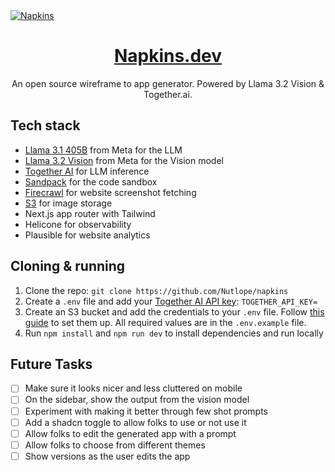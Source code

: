 <a href="https://www.napkins.dev">
  <img alt="Napkins" src="./public/og-image.png">
  <h1 align="center">Napkins.dev</h1>
</a>

<p align="center">
  An open source wireframe to app generator. Powered by Llama 3.2 Vision & Together.ai.
</p>

## Tech stack

- [Llama 3.1 405B](https://ai.meta.com/blog/meta-llama-3-1/) from Meta for the LLM
- [Llama 3.2 Vision](https://ai.meta.com/blog/meta-llama-3-1/) from Meta for the Vision model
- [Together AI](https://dub.sh/llama3.2vision/?utm_source=example-app&utm_medium=napkins&utm_campaign=napkins-app-signup) for LLM inference
- [Sandpack](https://sandpack.codesandbox.io/) for the code sandbox
- [Firecrawl](https://www.firecrawl.dev/) for website screenshot fetching
- [S3](https://aws.amazon.com/s3/) for image storage
- Next.js app router with Tailwind
- Helicone for observability
- Plausible for website analytics

## Cloning & running

1. Clone the repo: `git clone https://github.com/Nutlope/napkins`
2. Create a `.env` file and add your [Together AI API key](https://dub.sh/llama3.2vision/?utm_source=example-app&utm_medium=napkins&utm_campaign=napkins-app-signup): `TOGETHER_API_KEY=`
3. Create an S3 bucket and add the credentials to your `.env` file. Follow [this guide](https://next-s3-upload.codingvalue.com/setup) to set them up. All required values are in the `.env.example` file.
4. Run `npm install` and `npm run dev` to install dependencies and run locally

## Future Tasks

- [ ] Make sure it looks nicer and less cluttered on mobile
- [ ] On the sidebar, show the output from the vision model
- [ ] Experiment with making it better through few shot prompts
- [ ] Add a shadcn toggle to allow folks to use or not use it
- [ ] Allow folks to edit the generated app with a prompt
- [ ] Allow folks to choose from different themes
- [ ] Show versions as the user edits the app
